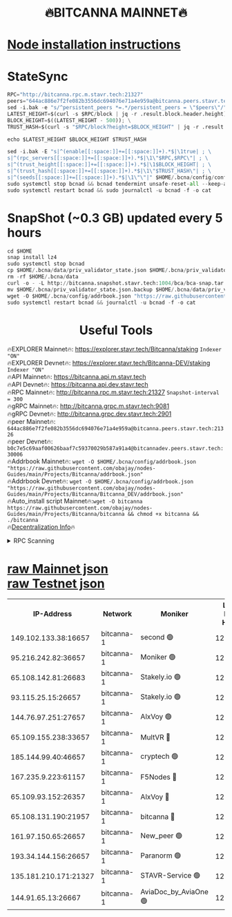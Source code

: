 <h1 align="center"> 🔥BITCANNA MAINNET🔥</h1>


[Node installation instructions](https://github.com/obajay/nodes-Guides/tree/main/Projects/Bitcanna)
=

# StateSync
```python
RPC="http://bitcanna.rpc.m.stavr.tech:21327"
peers="644ac886e7f2fe082b3556dc694076e71a4e959a@bitcanna.peers.stavr.tech:21326"
sed -i.bak -e "s/^persistent_peers *=.*/persistent_peers = \"$peers\"/" $HOME/.bcna/config/config.toml
LATEST_HEIGHT=$(curl -s $RPC/block | jq -r .result.block.header.height); \
BLOCK_HEIGHT=$((LATEST_HEIGHT - 500)); \
TRUST_HASH=$(curl -s "$RPC/block?height=$BLOCK_HEIGHT" | jq -r .result.block_id.hash)

echo $LATEST_HEIGHT $BLOCK_HEIGHT $TRUST_HASH

sed -i.bak -E "s|^(enable[[:space:]]+=[[:space:]]+).*$|\1true| ; \
s|^(rpc_servers[[:space:]]+=[[:space:]]+).*$|\1\"$RPC,$RPC\"| ; \
s|^(trust_height[[:space:]]+=[[:space:]]+).*$|\1$BLOCK_HEIGHT| ; \
s|^(trust_hash[[:space:]]+=[[:space:]]+).*$|\1\"$TRUST_HASH\"| ; \
s|^(seeds[[:space:]]+=[[:space:]]+).*$|\1\"\"|" $HOME/.bcna/config/config.toml
sudo systemctl stop bcnad && bcnad tendermint unsafe-reset-all --keep-addr-book
sudo systemctl restart bcnad && sudo journalctl -u bcnad -f -o cat
```
# SnapShot (~0.3 GB) updated every 5 hours
```python
cd $HOME
snap install lz4
sudo systemctl stop bcnad
cp $HOME/.bcna/data/priv_validator_state.json $HOME/.bcna/priv_validator_state.json.backup
rm -rf $HOME/.bcna/data
curl -o - -L http://bitcanna.snapshot.stavr.tech:1004/bca/bca-snap.tar.lz4 | lz4 -c -d - | tar -x -C $HOME/.bcna --strip-components 2
mv $HOME/.bcna/priv_validator_state.json.backup $HOME/.bcna/data/priv_validator_state.json
wget -O $HOME/.bcna/config/addrbook.json "https://raw.githubusercontent.com/obajay/nodes-Guides/main/Projects/Bitcanna/addrbook.json"
sudo systemctl restart bcnad && journalctl -u bcnad -f -o cat
```

 <h1 align="center"> Useful Tools</h1>

🔥EXPLORER Mainnet🔥:    https://explorer.stavr.tech/Bitcanna/staking          `Indexer "ON"` \
🔥EXPLORER Devnet🔥:     https://explorer.stavr.tech/Bitcanna-DEV/staking     `Indexer "ON"` \
🔥API Mainnet🔥:         https://bitcanna.api.m.stavr.tech \
🔥API Devnet🔥:          https://bitcanna.api.dev.stavr.tech \
🔥RPC Mainnet🔥:         http://bitcanna.rpc.m.stavr.tech:21327         `Snapshot-interval = 300` \
🔥gRPC Mainnet🔥:        http://bitcanna.grpc.m.stavr.tech:9081 \
🔥gRPC Devnet🔥:         http://bitcanna.grpc.dev.stavr.tech:2901 \
🔥peer Mainnet🔥:        `644ac886e7f2fe082b3556dc694076e71a4e959a@bitcanna.peers.stavr.tech:21326` \
🔥peer Devnet🔥:         `b0c7e5c69aaf00626baaf7c59370029b587a91a4@bitcannadev.peers.stavr.tech:30006` \
🔥Addrbook Mainnet🔥:    ```wget -O $HOME/.bcna/config/addrbook.json "https://raw.githubusercontent.com/obajay/nodes-Guides/main/Projects/Bitcanna/addrbook.json"``` \
🔥Addrbook Devnet🔥:    ```wget -O $HOME/.bcna/config/addrbook.json "https://raw.githubusercontent.com/obajay/nodes-Guides/main/Projects/Bitcanna/Bitcanna_DEV/addrbook.json"``` \
🔥Auto_install script Mainnet🔥:```wget -O bitcanna https://raw.githubusercontent.com/obajay/nodes-Guides/main/Projects/Bitcanna/bitcanna && chmod +x bitcanna && ./bitcanna``` \
🔥[Decentralization Info](https://github.com/obajay/StateSync-snapshots/tree/main/Projects/Bitcanna/Decentralization)🔥


<details>
<summary>RPC Scanning</summary>

<h2 align="center"> We scan nodes in real time every 4 hours. And we provide the final result of RPC endpoints.
We cannot influence the operation of these nodes in any way. </h2>


```python
If Voting Power is higher than 0 --> then the Node is a validator of the network and may be subject to attack and be a potential threat to the chain.
```
```python
We marked such validators with a red symbol
```

</details>

[raw Mainnet json](https://rpc-check.bcam.stavr.tech/bcam/rpc-bcam-result.json) \
[raw Testnet json](https://github.com/obajay/StateSync-snapshots/tree/main/Projects/Bitcanna/Rpc-Check-Testnet)
=



<table><tr><th>IP-Address</th><th>Network</th><th>Moniker</th><th>Latest Block Height</th><th>Earliest Block Height</th><th>Catching Up</th><th>Tx Index</th><th>Voting Power</th><th>Scan Time</th></tr><tr><td>149.102.133.38:16657</td><td>bitcanna-1</td><td>second 🟢</td><td>12279836</td><td>1</td><td>False</td><td>on</td><td>0</td><td>2024-01-25T01:51:23.887492837UTC</td></tr><tr><td>95.216.242.82:36657</td><td>bitcanna-1</td><td>Moniker 🟢</td><td>12279827</td><td>5776907</td><td>False</td><td>on</td><td>0</td><td>2024-01-25T01:50:28.001807041UTC</td></tr><tr><td>65.108.142.81:26683</td><td>bitcanna-1</td><td>Stakely.io 🟢</td><td>12279830</td><td>6152001</td><td>False</td><td>on</td><td>0</td><td>2024-01-25T01:50:47.949273867UTC</td></tr><tr><td>93.115.25.15:26657</td><td>bitcanna-1</td><td>Stakely.io 🟢</td><td>12279829</td><td>6520001</td><td>False</td><td>on</td><td>0</td><td>2024-01-25T01:50:41.380316490UTC</td></tr><tr><td>144.76.97.251:27657</td><td>bitcanna-1</td><td>AlxVoy 🟢</td><td>12279835</td><td>8805201</td><td>False</td><td>on</td><td>0</td><td>2024-01-25T01:51:13.271442760UTC</td></tr><tr><td>65.109.155.238:33657</td><td>bitcanna-1</td><td>MultVR 🔴</td><td>12279831</td><td>9933415</td><td>False</td><td>on</td><td>351810</td><td>2024-01-25T01:50:54.997791665UTC</td></tr><tr><td>185.144.99.40:46657</td><td>bitcanna-1</td><td>cryptech 🟢</td><td>12279826</td><td>11528001</td><td>False</td><td>on</td><td>0</td><td>2024-01-25T01:50:23.593513601UTC</td></tr><tr><td>167.235.9.223:61157</td><td>bitcanna-1</td><td>F5Nodes 🔴</td><td>12279832</td><td>12084001</td><td>False</td><td>on</td><td>570</td><td>2024-01-25T01:50:57.294292433UTC</td></tr><tr><td>65.109.93.152:26357</td><td>bitcanna-1</td><td>AlxVoy 🔴</td><td>12279836</td><td>12109301</td><td>False</td><td>on</td><td>1391724</td><td>2024-01-25T01:51:24.443158282UTC</td></tr><tr><td>65.108.131.190:21957</td><td>bitcanna-1</td><td>bitcanna 🔴</td><td>12279832</td><td>12179832</td><td>False</td><td>on</td><td>409236</td><td>2024-01-25T01:50:59.718836378UTC</td></tr><tr><td>161.97.150.65:26657</td><td>bitcanna-1</td><td>New_peer 🟢</td><td>12279830</td><td>12254001</td><td>False</td><td>on</td><td>0</td><td>2024-01-25T01:50:48.259476677UTC</td></tr><tr><td>193.34.144.156:26657</td><td>bitcanna-1</td><td>Paranorm 🟢</td><td>12279832</td><td>12271301</td><td>False</td><td>on</td><td>0</td><td>2024-01-25T01:51:00.044952066UTC</td></tr><tr><td>135.181.210.171:21327</td><td>bitcanna-1</td><td>STAVR-Service 🟢</td><td>12279834</td><td>12276001</td><td>False</td><td>on</td><td>0</td><td>2024-01-25T01:51:13.034269033UTC</td></tr><tr><td>144.91.65.13:26667</td><td>bitcanna-1</td><td>AviaDoc_by_AviaOne 🟢</td><td>12279833</td><td>12278001</td><td>False</td><td>on</td><td>0</td><td>2024-01-25T01:51:08.592763117UTC</td></tr></table>
